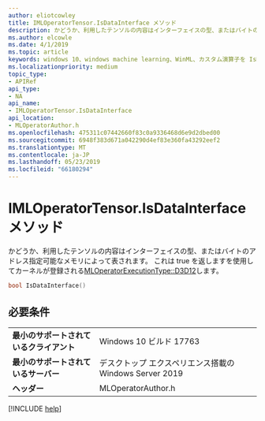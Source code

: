 ```yaml
---
author: eliotcowley
title: IMLOperatorTensor.IsDataInterface メソッド
description: かどうか、利用したテンソルの内容はインターフェイスの型、またはバイトのアドレス指定可能なメモリによって表されます。
ms.author: elcowle
ms.date: 4/1/2019
ms.topic: article
keywords: windows 10、windows machine learning、WinML、カスタム演算子を IsDataInterface
ms.localizationpriority: medium
topic_type:
- APIRef
api_type:
- NA
api_name:
- IMLOperatorTensor.IsDataInterface
api_location:
- MLOperatorAuthor.h
ms.openlocfilehash: 475311c07442660f83c0a9336468d6e9d2dbed00
ms.sourcegitcommit: 6948f383d671a042290d4ef83e360fa43292eef2
ms.translationtype: MT
ms.contentlocale: ja-JP
ms.lasthandoff: 05/23/2019
ms.locfileid: "66180294"
---
```

# <a name="imloperatortensorisdatainterface-method"></a>IMLOperatorTensor.IsDataInterface メソッド

かどうか、利用したテンソルの内容はインターフェイスの型、またはバイトのアドレス指定可能なメモリによって表されます。 これは true を返しますを使用してカーネルが登録される[MLOperatorExecutionType::D3D12](MLOperatorExecutionType.md)します。

```cpp
bool IsDataInterface()
```

## <a name="requirements"></a>必要条件

| | |
|-|-|
| **最小のサポートされているクライアント** | Windows 10 ビルド 17763 |
| **最小のサポートされているサーバー** | デスクトップ エクスペリエンス搭載の Windows Server 2019 |
| **ヘッダー** | MLOperatorAuthor.h |

[!INCLUDE [help](../../includes/get-help.md)]

